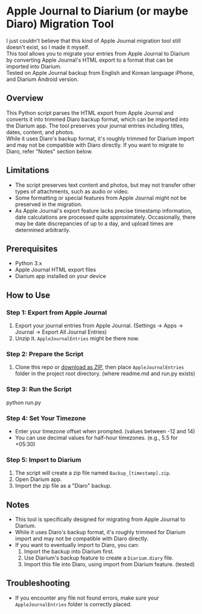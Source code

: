 # Apple Journal to Diarium (or maybe Diaro) Migration Tool

I just couldn't believe that this kind of Apple Journal migration tool still doesn't exist, so I made it myself.  
This tool allows you to migrate your entries from Apple Journal to Diarium by converting Apple Journal's HTML export to a format that can be imported into Diarium.  
Tested on Apple Journal backup from English and Korean language iPhone, and Diarium Android version.  

## Overview

This Python script parses the HTML export from Apple Journal and converts it into trimmed Diaro backup format, which can be imported into the Diarium app. The tool preserves your journal entries including titles, dates, content, and photos.  
While it uses Diaro's backup format, it's roughly trimmed for Diarium import and may not be compatible with Diaro directly. If you want to migrate to Diaro, refer "Notes" section below.  

## Limitations

- The script preserves text content and photos, but may not transfer other types of attachments, such as audio or video.
- Some formatting or special features from Apple Journal might not be preserved in the migration.
- As Apple Journal's export feature lacks precise timestamp information, date calculations are processed quite approximately. Occasionally, there may be date discrepancies of up to a day, and upload times are determined arbitrarily.

## Prerequisites

- Python 3.x
- Apple Journal HTML export files
- Diarium app installed on your device

## How to Use

### Step 1: Export from Apple Journal
1. Export your journal entries from Apple Journal. (Settings -> Apps -> Journal -> Export All Journal Entries)
2. Unzip it. `AppleJournalEntries` might be there now.

### Step 2: Prepare the Script
1. Clone this repo or [download as ZIP](https://github.com/david419kr/AppleJournal2Diarium/archive/refs/heads/main.zip), then place `AppleJournalEntries` folder in the project root directory. (where readme.md and run.py exists)

### Step 3: Run the Script
python run.py

### Step 4: Set Your Timezone
- Enter your timezone offset when prompted. (values between -12 and 14)
- You can use decimal values for half-hour timezones. (e.g., 5.5 for +05:30)

### Step 5: Import to Diarium
1. The script will create a zip file named `Backup_[timestamp].zip`.
2. Open Diarium app.
3. Import the zip file as a "Diaro" backup.

## Notes

- This tool is specifically designed for migrating from Apple Journal to Diarium.
- While it uses Diaro's backup format, it's roughly trimmed for Diarium import and may not be compatible with Diaro directly.
- If you want to eventually import to Diaro, you can:
  1. Import the backup into Diarium first.
  2. Use Diarium's backup feature to create a `Diarium.diary` file.
  3. Import this file into Diaro, using import from Diarium feature. (tested)

## Troubleshooting

- If you encounter any file not found errors, make sure your `AppleJournalEntries` folder is correctly placed.
